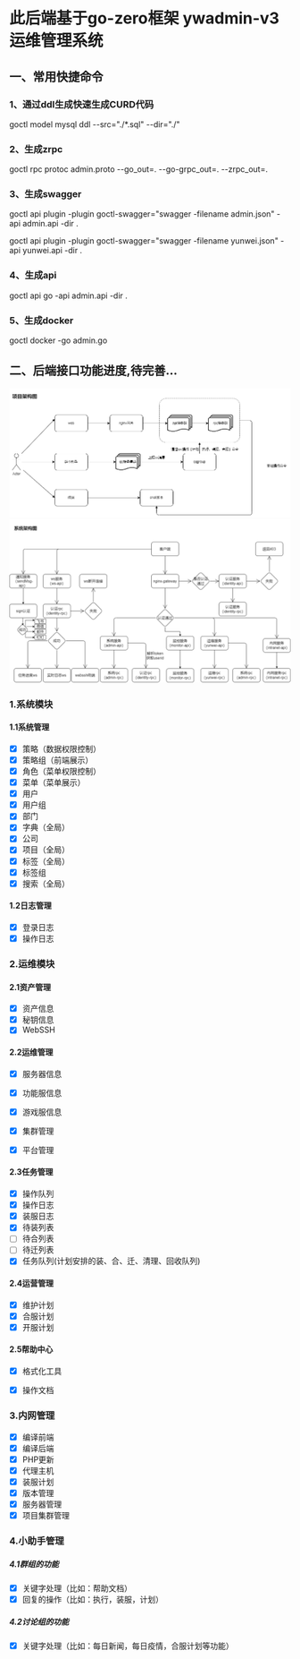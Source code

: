 # 此后端基于go-zero框架 ywadmin-v3 运维管理系统

## 一、常用快捷命令
### 1、通过ddl生成快速生成CURD代码
goctl model mysql ddl --src="./*.sql" --dir="./"

### 2、生成zrpc
goctl rpc protoc admin.proto --go_out=. --go-grpc_out=. --zrpc_out=.


### 3、生成swagger
goctl api plugin -plugin goctl-swagger="swagger -filename admin.json" -api admin.api -dir .

goctl api plugin -plugin goctl-swagger="swagger -filename yunwei.json" -api yunwei.api -dir .

### 4、生成api
goctl api go -api admin.api -dir .

### 5、生成docker
goctl docker -go admin.go


## 二、后端接口功能进度,待完善...
![](img/架构图-项目架构.drawio.png)
![](img/架构图-系统架构.drawio.png)

### 1.系统模块
#### 1.1系统管理
- [x] 策略（数据权限控制）
- [x] 策略组（前端展示）
- [x] 角色（菜单权限控制）
- [x] 菜单（菜单展示）
- [x] 用户
- [x] 用户组
- [x] 部门
- [x] 字典（全局）
- [x] 公司
- [x] 项目（全局）
- [x] 标签（全局）
- [x] 标签组
- [x] 搜索（全局）

#### 1.2日志管理
- [x] 登录日志
- [x] 操作日志

### 2.运维模块
#### 2.1资产管理
- [x] 资产信息
- [x] 秘钥信息
- [x] WebSSH

#### 2.2运维管理
- [x] 服务器信息
- [x] 功能服信息
- [x] 游戏服信息
- [x] 集群管理
- [x] 平台管理


#### 2.3任务管理
- [x] 操作队列
- [x] 操作日志
- [x] 装服日志
- [x] 待装列表
- [ ] 待合列表
- [ ] 待迁列表
- [x] 任务队列(计划安排的装、合、迁、清理、回收队列)

#### 2.4运营管理
- [x] 维护计划
- [x] 合服计划
- [x] 开服计划

#### 2.5帮助中心
- [x] 格式化工具
- [x] 操作文档


### 3.内网管理
- [x] 编译前端
- [x] 编译后端
- [x] PHP更新
- [x] 代理主机
- [x] 装服计划
- [x] 版本管理
- [x] 服务器管理
- [x] 项目集群管理

### 4.小助手管理
##### 4.1群组的功能
- [x] 关键字处理（比如：帮助文档）
- [x] 回复的操作（比如：执行，装服，计划）

##### 4.2讨论组的功能
- [x] 关键字处理（比如：每日新闻，每日疫情，合服计划等功能）